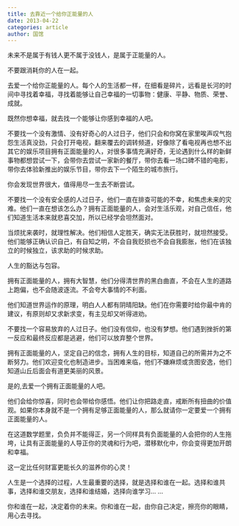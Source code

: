 ```yaml
---
title: 去靠近一个给你正能量的人
date: 2013-04-22
categories: article
author: 国馆
---
```


未来不是属于有钱人更不属于没钱人，是属于正能量的人。

<!-- more -->

不要跟消耗你的人在一起。

去爱一个给你正能量的人。每个人的生活都一样，在细看是碎片，远看是长河的时间中寻找着幸福，寻找着能够让自己幸福的一切事物：健康、平静、物质、荣誉、成就。

既然你想幸福，就去找一个能够让你感到幸福的人吧。

不要找一个没有激情、没有好奇心的人过日子，他们只会和你窝在家里唉声叹气抱怨生活真没劲，只会打开电视，翻来覆去的调转频道，好像除了看电视再也想不出其它的娱乐项目拥有正面能量的人，对很多事情充满好奇，无论遇到什么样的新鲜事物都想尝试一下，会带你去尝试一家新的餐厅，带你去看一场口碑不错的电影，带你去体验新推出的娱乐节目，带你去下一个陌生的城市旅行。

你会发现世界很大，值得用尽一生去不断尝试。

不要找一个没有安全感的人过日子，他们一直在排查可能的不幸，和焦虑未来的灾难。他们一直在想该怎么办？拥有正面能量的人，会对生活乐观，对自己信任，他们知道生活本来就悲喜交加，所以已经学会坦然面对。

当烦扰来袭时，就理性解决。他们相信人定胜天，确实无法获胜时，就坦然接受。他们能够正确认识自己，有自知之明，不会自我贬损也不会自我膨胀，他们在该独立的时候独立，该求助的时候求助。

人生的豁达与包容。

拥有正面能量的人，拥有大智慧，他们分得清世界的黑白曲直，不会在人生的道路上跑偏，也不会随波逐流。不会夸大事情的不利面。

他们知道世界运作的原理，明白人人都有阴晴阳缺。他们在你需要时给你最中肯的建议，有原则却又求新求变，有主见却又听得进劝。

不要找一个容易放弃的人过日子。他们没有信仰，也没有梦想。他们遇到挫折的第一反应和最终反应都是逃避，他们可以放弃整个世界。

拥有正面能量的人，坚定自己的信念，拥有人生的目标，知道自己的所需并为之不断努力。他们欢迎变化也制造进步。当困难来临，他们不嫌麻烦或贪图安逸，他们知道山丘后面会有道更美丽的风景。

是的,去爱一个拥有正面能量的人吧。

他们会给你惊喜，同时也会带给你感悟。他们让你把路走直，戒断所有扭曲的价值观。如果你本身就不是一个拥有足够正面能量的人，那么就请你一定要爱一个拥有正面能量的人。

在这道数学题里，负负并不能得正，另一个同样具有负面能量的人会把你的人生拖垮，让具有正面能量的人导正你的灵魂和行为吧，潜移默化中，你会变得更加开朗和幸福。

这一定比任何财富更能长久的滋养你的心灵！

人生是一个选择的过程，人生最重要的选择，就是选择和谁在一起。选择和谁共事，选择和谁交朋友，选择和谁结婚，选择向谁学习... ...

你和谁在一起，决定着你的未来。你和谁在一起，由你自己决定，擦亮你的眼睛，用心去寻找。